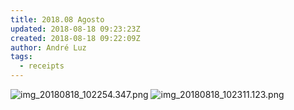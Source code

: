 ```yaml
---
title: 2018.08 Agosto
updated: 2018-08-18 09:23:23Z
created: 2018-08-18 09:22:09Z
author: André Luz
tags:
  - receipts
---
```


![img_20180818_102254.347.png](../../_resources/img_20180818_102254.347.png)
![img_20180818_102311.123.png](../../_resources/img_20180818_102311.123.png)